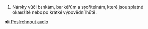 
1. Nároky vůči bankám, bankéřům a spořitelnám, které jsou splatné okamžitě nebo po krátké výpovědní lhůtě.

[🔊 Poslechnout audio](/data/7-paragraphs/audio/chapter_85/para_011-1-Nroky-vi-bankm-bankm-a-spoitelnm-kte.mp3)
